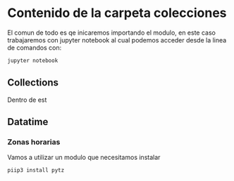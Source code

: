 # Contenido de la carpeta colecciones

El comun de todo es qe inicaremos importando el modulo, en este caso trabajaremos con jupyter notebook al cual podemos acceder desde la linea de comandos con:
```Bash
jupyter notebook
```

## Collections
Dentro de est 

## Datatime
### Zonas horarias
Vamos a utilizar un modulo que necesitamos instalar
```BAsh
piip3 install pytz
```